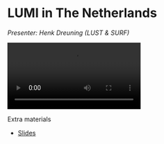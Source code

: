 # LUMI in The Netherlands

*Presenter: Henk Dreuning (LUST & SURF)*

<video src="https://462000265.lumidata.eu/2day-20240502/recordings/11_LUMI_Netherlands.mp4" controls="controls">
</video>
<!--
A video recording will follow.
-->

<!--
Materials will be made available after the lecture
-->

Extra materials

-   [Slides](https://462000265.lumidata.eu/2day-20240502/files/LUMI-2day-20240502-11-LUMI_in_The_Netherlands.pdf)

